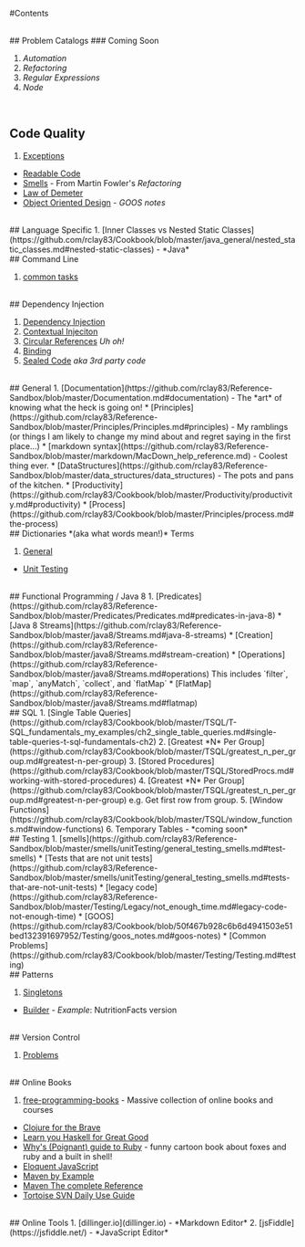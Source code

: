 #Contents

<br>
## Problem Catalogs
### Coming Soon

1. *Automation*
2. *Refactoring*
3. *Regular Expressions*
4. *Node*
<br>

## Code Quality
1. [Exceptions](https://github.com/rclay83/Reference-Sandbox/blob/master/Exceptions.md#exceptions)
* [Readable Code](https://github.com/rclay83/Cookbook/blob/master/smells/Readable_Code.md#readable-code)
* [Smells](https://github.com/rclay83/Cookbook/blob/master/smells/smells_refactoring_fowler.md#code-smells) - From Martin Fowler's *Refactoring*
* [Law of Demeter](https://github.com/rclay83/Cookbook/blob/b0a5b232544c95d63c0a0ea707399381af205b31/pragmatic_programmer/demeter.md#pragmatic-programmer-notes)
* [Object Oriented Design](https://github.com/rclay83/Cookbook/blob/master/Testing/goos_notes.md#object---oriented-style) - *GOOS notes*
 
<br>
## Language Specific
1. [Inner Classes vs Nested Static Classes](https://github.com/rclay83/Cookbook/blob/master/java_general/nested_static_classes.md#nested-static-classes) - *Java*


<br> 
## Command Line 

1. [common tasks](https://github.com/rclay83/Cookbook/blob/master/command_line/common.md#common-command-line-tasks)

<br>
## Dependency Injection

1. [Dependency Injection](https://github.com/rclay83/Cookbook/blob/master/DependencyInjection/dependencyInjection.md#dependency-injection)
2. [Contextual Injeciton](https://github.com/rclay83/Cookbook/blob/master/DependencyInjection/dependencyInjection.md#contextual-injection)
3. [Circular References](https://github.com/rclay83/Cookbook/blob/master/DependencyInjection/dependencyInjection.md#circular-references) *Uh oh!*
4. [Binding](https://github.com/rclay83/Cookbook/blob/master/DependencyInjection/dependencyInjection.md#binding)
5. [Sealed Code](https://github.com/rclay83/Cookbook/blob/master/DependencyInjection/dependencyInjection.md#injecting-sealed-code) *aka 3rd party code*

<br>
## General
1. [Documentation](https://github.com/rclay83/Reference-Sandbox/blob/master/Documentation.md#documentation) - The *art* of knowing what the heck is going on!
* [Principles](https://github.com/rclay83/Reference-Sandbox/blob/master/Principles/Principles.md#principles) - My ramblings (or things I am likely to change my mind about and regret saying in the first place...)
* [markdown syntax](https://github.com/rclay83/Reference-Sandbox/blob/master/markdown/MacDown_help_reference.md) - Coolest thing ever.
* [DataStructures](https://github.com/rclay83/Reference-Sandbox/blob/master/data_structures/data_structures) - The pots and pans of the kitchen.
* [Productivity](https://github.com/rclay83/Cookbook/blob/master/Productivity/productivity.md#productivity)
* [Process](https://github.com/rclay83/Cookbook/blob/master/Principles/process.md#the-process)

<br>
## Dictionaries *(aka what words mean!)*
Terms

1. [General](https://github.com/rclay83/Cookbook/blob/master/dictionaries/general.md)
* [Unit Testing](https://github.com/rclay83/Cookbook/blob/master/dictionaries/unit_testing/general_glossary.md#glossary)

<br>
## Functional Programming / Java 8
1. [Predicates](https://github.com/rclay83/Reference-Sandbox/blob/master/Predicates/Predicates.md#predicates-in-java-8)
* [Java 8 Streams](https://github.com/rclay83/Reference-Sandbox/blob/master/java8/Streams.md#java-8-streams)
    * [Creation](https://github.com/rclay83/Reference-Sandbox/blob/master/java8/Streams.md#stream-creation) 
    * [Operations](https://github.com/rclay83/Reference-Sandbox/blob/master/java8/Streams.md#operations) This includes `filter`, `map`, `anyMatch`, `collect`, and `flatMap`
    * [FlatMap](https://github.com/rclay83/Reference-Sandbox/blob/master/java8/Streams.md#flatmap)

<br>
## SQL
1. [Single Table Queries](https://github.com/rclay83/Cookbook/blob/master/TSQL/T-SQL_fundamentals_my_examples/ch2_single_table_queries.md#single-table-queries-t-sql-fundamentals-ch2)
2. [Greatest *N* Per Group](https://github.com/rclay83/Cookbook/blob/master/TSQL/greatest_n_per_group.md#greatest-n-per-group)
3. [Stored Procedures](https://github.com/rclay83/Cookbook/blob/master/TSQL/StoredProcs.md#working-with-stored-procedures)
4. [Greatest *N* Per Group](https://github.com/rclay83/Cookbook/blob/master/TSQL/greatest_n_per_group.md#greatest-n-per-group) e.g. Get first row from group. 
5. [Window Functions](https://github.com/rclay83/Cookbook/blob/master/TSQL/window_functions.md#window-functions)
6. Temporary Tables - *coming soon*
 


<br>
## Testing
1. [smells](https://github.com/rclay83/Reference-Sandbox/blob/master/smells/unitTesting/general_testing_smells.md#test-smells)
* [Tests that are not unit tests](https://github.com/rclay83/Reference-Sandbox/blob/master/smells/unitTesting/general_testing_smells.md#tests-that-are-not-unit-tests)
* [legacy code](https://github.com/rclay83/Reference-Sandbox/blob/master/Testing/Legacy/not_enough_time.md#legacy-code-not-enough-time)
* [GOOS](https://github.com/rclay83/Cookbook/blob/50f467b928c6b6d4941503e51bed132391697952/Testing/goos_notes.md#goos-notes)
* [Common Problems](https://github.com/rclay83/Cookbook/blob/master/Testing/Testing.md#testing)


<br>
## Patterns

1. [Singletons](https://github.com/rclay83/Reference-Sandbox/blob/master/design_patterns/singleton/Singletons.md#singletons)
* [Builder](https://github.com/rclay83/Reference-Sandbox/blob/master/Patterns/src/builder/NutritionFacts.java) - *Example*: NutritionFacts version

<br>
## Version Control

1. [Problems](https://github.com/rclay83/Cookbook/blob/master/version_ctrl/VersionCtrlCatalog.md#version-control)


<br>
## Online Books

1. [free-programming-books](https://github.com/vhf/free-programming-books/blob/master/free-programming-books.md) - Massive collection of online books and courses
* [Clojure for the Brave](http://www.braveclojure.com/)
* [Learn you Haskell for Great Good](http://learnyouahaskell.com/chapters)
* [Why's (Poignant) guide to Ruby](http://poignant.guide/book/) - funny cartoon book about foxes and ruby and a built in shell!
* [Eloquent JavaScript](http://eloquentjavascript.net/)
* [Maven by Example](http://books.sonatype.com/mvnex-book/reference/public-book.html)
* [Maven The complete Reference](http://books.sonatype.com/mvnref-book/reference/public-book.html)
* [Tortoise SVN Daily Use Guide](https://tortoisesvn.net/docs/release/TortoiseSVN_en/tsvn-dug.html)

<br>
## Online Tools
1. [dillinger.io](dillinger.io) - *Markdown Editor*
2. [jsFiddle](https://jsfiddle.net/) - *JavaScript Editor*
